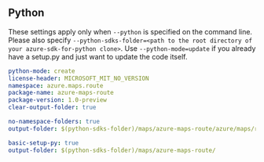 ## Python

These settings apply only when `--python` is specified on the command line.
Please also specify `--python-sdks-folder=<path to the root directory of your azure-sdk-for-python clone>`.
Use `--python-mode=update` if you already have a setup.py and just want to update the code itself.

``` yaml $(python)
python-mode: create
license-header: MICROSOFT_MIT_NO_VERSION
namespace: azure.maps.route
package-name: azure-maps-route
package-version: 1.0-preview
clear-output-folder: true
```
``` yaml $(python) && $(python-mode) == 'update'
no-namespace-folders: true
output-folder: $(python-sdks-folder)/maps/azure-maps-route/azure/maps/route/_generated
```
``` yaml $(python) && $(python-mode) == 'create'
basic-setup-py: true
output-folder: $(python-sdks-folder)/maps/azure-maps-route/
```
